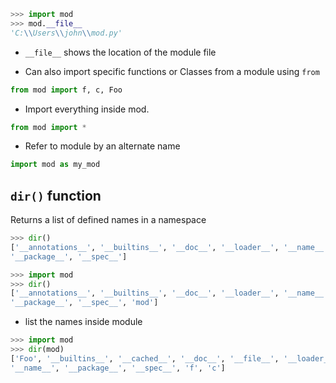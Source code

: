 
```python
>>> import mod
>>> mod.__file__
'C:\\Users\\john\\mod.py'
```

- `__file__` shows the location of the module file

- Can also import specific functions or Classes from a module using `from`

```python
from mod import f, c, Foo
```

- Import everything inside mod. 

```python
from mod import *
```

- Refer to module by an alternate name

```python
import mod as my_mod
```

## `dir()` function

Returns a list of defined names in a namespace

```python
>>> dir()
['__annotations__', '__builtins__', '__doc__', '__loader__', '__name__',
'__package__', '__spec__']
```

```python
>>> import mod
>>> dir()
['__annotations__', '__builtins__', '__doc__', '__loader__', '__name__',
'__package__', '__spec__', 'mod']
```

- list the names inside module

```python
>>> import mod
>>> dir(mod)
['Foo', '__builtins__', '__cached__', '__doc__', '__file__', '__loader__',
'__name__', '__package__', '__spec__', 'f', 'c']
```